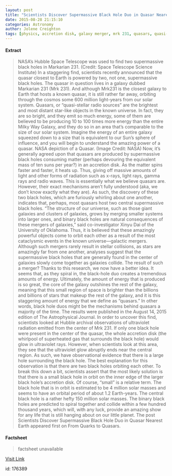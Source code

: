```yaml
---
layout: post
title: "Scientists Discover Supermassive Black Hole Duo in Quasar Nearest Earth"
date: 2015-08-28 21:15:10
categories: Astronomy
author: Jolene Creighton
tags: [physics, accretion disk, galaxy merger, mrk 231, quasars, quasi-stellar radio sources, science news, supermassive black holes]
---
```



#### Extract
>NASA&#8217;s Hubble Space Telescope was used to find two supermassive black holes in Markarian 231. (Credit: Space Telescope Science Institute)
In a staggering find, scientists recently announced that the quasar closest to Earth is powered by two, not one, supermassive black holes.
The quasar in question lives in a galaxy dubbed Markarian 231 (Mrk 231). And although Mrk231 is the closest galaxy to Earth that hosts a known quasar, it is still rather far away, orbiting through the cosmos some 600 million light-years from our solar system.
Quasars, or “quasi-stellar radio sources” are the brightest and most distant star-like objects in the known universe. In fact, they are so bright, and they emit so much energy, some of them are believed to be producing 10 to 100 times more energy than the entire Milky Way Galaxy, and they do so in an area that’s comparable to the size of our solar system.
Imagine the energy of an entire galaxy squeezed down to a size that is equivalent to our Sun&#8217;s sphere of influence, and you will begin to understand the amazing power of a quasar.
NASA depiction of a Quasar. (Image Credit: NASA)
Now, it’s generally agreed upon that quasars are produced by supermassive black holes consuming matter (perhaps devouring the equivalent mass of ten suns per year?) in an accretion disk. As the matter spins faster and faster, it heats up. Thus, giving off massive amounts of light and other forms of radiation such as x-rays, light rays, gamma rays and radio waves. This is essentially what we believe quasars are.
However, their exact mechanisms aren&#8217;t fully understood (aka, we don&#8217;t know exactly what they are).
As such, the discovery of these two black holes, which are furiously whirling about one another, indicates that, perhaps, most quasars host two central supermassive black holes. &#8220;The structure of our universe, such as those giant galaxies and clusters of galaxies, grows by merging smaller systems into larger ones, and binary black holes are natural consequences of these mergers of galaxies,&#8221; said co-investigator Xinyu Dai of the University of Oklahoma.
Thus, it is believed that these amazingly powerful objects come to orbit each other as a result of the most cataclysmic events in the known universe—galactic mergers.
Although such mergers rarely result in stellar collisions, as stars are amazingly far from one another, analyses suggest that the supermassive black holes that are generally found in the center of galaxies slowly come together as galaxies collide.
The result of such a merger?
Thanks to this research, we now have a better idea. It seems that, as they spiral in, the black-hole duo creates a tremendous amounts of energy. Ultimately, the amount of energy that is produced is so great, the core of the galaxy outshines the rest of the galaxy, meaning that this small region of space is brighter than the billions and billions of stars that makeup the rest of the galaxy, and it is this staggering amount of energy that we define as &#8220;quasars.&#8221;
In other words, black hole duos might be the mechanisms behind quasars a majority of the time.
The results were published in the August 14, 2015 edition of The Astrophysical Journal.
In order to uncover this find, scientists looked at Hubble archival observations of ultraviolet radiation emitted from the center of Mrk 231. If only one black hole were present in the center of the quasar, the whole accretion disk (the whirlpool of superheated gas that surrounds the black hole) would glow in ultraviolet rays. However, when scientists look at this area, they see that the ultraviolet glow abruptly ends near the central region. As such, we have observational evidence that there is a large hole surrounding the black hole.
The best explanation for this observation is that there are two black holes orbiting each other. To break this down a bit, scientists assert that the most likely solution is that there is a small black hole in orbit on the inner edge of the larger black hole&#8217;s accretion disk.
Of course, &#8220;small&#8221; is a relative term. The black hole that is in orbit is estimated to be 4 million solar masses and seems to have an orbital period of about 1.2 Earth-years. The central black hole is a rather hefty 150 million solar masses.
The binary black holes are predicted to spiral together and collide within a few hundred thousand years, which will, with any luck, provide an amazing show for any life that is still hanging about on our little planet.
The post Scientists Discover Supermassive Black Hole Duo in Quasar Nearest Earth appeared first on From Quarks to Quasars.

#### Factsheet
>factsheet unavailable

[Visit Link](http://www.fromquarkstoquasars.com/scientists-discover-supermassive-black-hole-duo-in-quasar-nearest-earth/)

id:  176389
